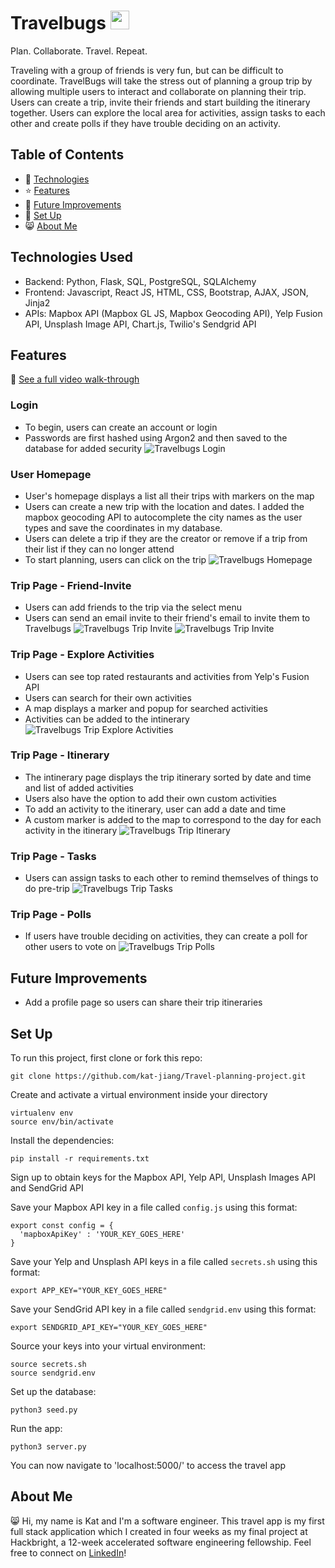 # Travelbugs <img src="static/img/dragonfly-logo.svg" width="30">
Plan. Collaborate. Travel. Repeat.

Traveling with a group of friends is very fun, but can be difficult to coordinate. TravelBugs will take the stress out of planning a group trip by allowing multiple users to interact and collaborate on planning their trip. Users can create a trip, invite their friends and start building the itinerary together. Users can explore the local area for activities, assign tasks to each other and create polls if they have trouble deciding on an activity.
## Table of Contents
* 🤖 [Technologies](#technologies-used)
* ⭐ [Features](#features)
* 🚀 [Future Improvements](#future-improvements)
* 📖 [Set Up](#set-up)
* 😸 [About Me](#about-me)
## Technologies Used
* Backend: Python, Flask, SQL, PostgreSQL, SQLAlchemy
* Frontend: Javascript, React JS, HTML, CSS, Bootstrap, AJAX, JSON, Jinja2
* APIs: Mapbox API (Mapbox GL JS, Mapbox Geocoding API), Yelp Fusion API, Unsplash Image API, Chart.js, Twilio's Sendgrid API
## Features
🎥 [See a full video walk-through](https://www.youtube.com/watch?v=9KIX7lISdeE)

### Login
* To begin, users can create an account or login
* Passwords are first hashed using Argon2 and then saved to the database for added security
![Travelbugs Login](/static/screenshots/login-page.png)

### User Homepage
* User's homepage displays a list all their trips with markers on the map
* Users can create a new trip with the location and dates. I added the mapbox geocoding API to autocomplete the city names as the user types and save the coordinates in my database.
* Users can delete a trip if they are the creator or remove if a trip from their list if they can no longer attend
* To start planning, users can click on the trip
![Travelbugs Homepage](/static/screenshots/homepage.png)

### Trip Page - Friend-Invite
* Users can add friends to the trip via the select menu
* Users can send an email invite to their friend's email to invite them to Travelbugs
![Travelbugs Trip Invite](/static/screenshots/trip-invite.png)
![Travelbugs Trip Invite](/static/screenshots/trip-invite-email-demo.png)

### Trip Page - Explore Activities
* Users can see top rated restaurants and activities from Yelp's Fusion API
* Users can search for their own activities
* A map displays a marker and popup for searched activities
* Activities can be added to the intinerary
![Travelbugs Trip Explore Activities](/static/screenshots/trip-activities.png)

### Trip Page - Itinerary
* The intinerary page displays the trip itinerary sorted by date and time and list of added activities
* Users also have the option to add their own custom activities
* To add an activity to the itinerary, user can add a date and time
* A custom marker is added to the map to correspond to the day for each activity in the itinerary
![Travelbugs Trip Itinerary](/static/screenshots/trip-itinerary.png)

### Trip Page - Tasks
* Users can assign tasks to each other to remind themselves of things to do pre-trip
![Travelbugs Trip Tasks](/static/screenshots/trip-tasks.png)

### Trip Page - Polls
* If users have trouble deciding on activities, they can create a poll for other users to vote on
![Travelbugs Trip Polls](/static/screenshots/trip-polls.png)

## Future Improvements
* Add a profile page so users can share their trip itineraries

## Set Up
To run this project, first clone or fork this repo:
```
git clone https://github.com/kat-jiang/Travel-planning-project.git
```
Create and activate a virtual environment inside your directory
```
virtualenv env
source env/bin/activate
```
Install the dependencies:
```
pip install -r requirements.txt
```
Sign up to obtain keys for the Mapbox API, Yelp API, Unsplash Images API and SendGrid API

Save your Mapbox API key in a file called `config.js` using this format:
```
export const config = {
  'mapboxApiKey' : 'YOUR_KEY_GOES_HERE'
}
```
Save your Yelp and Unsplash API keys in a file called `secrets.sh` using this format:
```
export APP_KEY="YOUR_KEY_GOES_HERE"
```
Save your SendGrid API key in a file called `sendgrid.env` using this format:
```
export SENDGRID_API_KEY="YOUR_KEY_GOES_HERE"
```
Source your keys into your virtual environment:
```
source secrets.sh
source sendgrid.env
```
Set up the database:
```
python3 seed.py
```
Run the app:
```
python3 server.py
```
You can now navigate to 'localhost:5000/' to access the travel app

## About Me
😸 Hi, my name is Kat and I'm a software engineer. This travel app is my first full stack application which I created in four weeks as my final project at Hackbright, a 12-week accelerated software engineering fellowship. Feel free to connect on [LinkedIn](https://www.linkedin.com/in/jiangkatherine/)!
